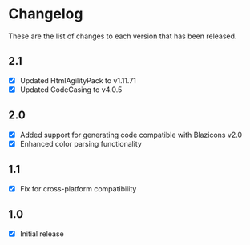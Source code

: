 # Changelog
These are the list of changes to each version that has been released.

## 2.1
- [x] Updated HtmlAgilityPack to v1.11.71
- [x] Updated CodeCasing to v4.0.5

## 2.0
- [x] Added support for generating code compatible with Blazicons v2.0
- [x] Enhanced color parsing functionality

## 1.1
- [x] Fix for cross-platform compatibility

## 1.0
- [x] Initial release